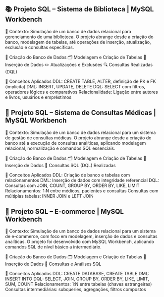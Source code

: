 <h2>📚 Projeto SQL – Sistema de Biblioteca | MySQL Workbench</h2>

📌 Contexto: Simulação de um banco de dados relacional para gerenciamento de uma biblioteca. O projeto abrange desde a criação do banco, modelagem de tabelas, até operações de inserção, atualização, exclusão e consultas específicas.

🧱 Criação do Banco de Dados
🗂️ Modelagem e Criação de Tabelas
📝 Inserção de Dados
✏️ Atualizações e Exclusões
🔍 Consultas Realizadas (DQL)

🧠 Conceitos Aplicados
    DDL: CREATE TABLE, ALTER, definição de PK e FK (implícita)
    DML: INSERT, UPDATE, DELETE
    DQL: SELECT com filtros, operadores lógicos e comparativos
    Relacionalidade: Ligação entre autores e livros, usuários e empréstimos

##
<h2>🏥 Projeto SQL – Sistema de Consultas Médicas | MySQL Workbench</h2>

📌 Contexto: Simulação de um banco de dados relacional para um sistema de gestão de consultas médicas. O projeto abrange desde a criação do banco até a execução de consultas analíticas, aplicando modelagem relacional, normalização e comandos SQL essenciais.

🧱 Criação do Banco de Dados
🗂️ Modelagem e Criação de Tabelas
📝 Inserção de Dados
🔎 Consultas SQL (DQL) Realizadas

🧠 Conceitos Aplicados
      DDL: Criação de banco e tabelas com relacionamentos
      DML: Inserção de dados com integridade referencial
      DQL: Consultas com JOIN, COUNT, GROUP BY, ORDER BY, LIKE, LIMIT
      Relacionamentos: 1:N entre médicos, pacientes e consultas
      Consultas com múltiplas tabelas: INNER JOIN e LEFT JOIN

##
<h2>🛒 Projeto SQL – E-commerce | MySQL Workbench</h2>

📌 Contexto: Simulação de um banco de dados relacional para um sistema de e-commerce, com foco em modelagem, inserção de dados e consultas analíticas. O projeto foi desenvolvido com MySQL Workbench, aplicando comandos SQL de nível básico a intermediário.

🧱 Criação do Banco de Dados
🗂️ Modelagem e Criação de Tabelas
📝 Inserção de Dados
🔎 Consultas e Análises SQL

🧠 Conceitos Aplicados
    DDL: CREATE DATABASE, CREATE TABLE
    DML: INSERT INTO
    DQL: SELECT, JOIN, GROUP BY, ORDER BY, LIKE, LIMIT, SUM, COUNT
    Relacionamentos: 1:N entre tabelas (chaves estrangeiras)
    Consultas intermediárias: subqueries, agregações, filtros compostos
